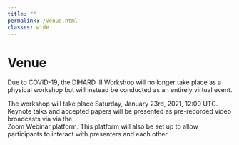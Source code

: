 ```yaml
---
title: ""
permalink: /venue.html
classes: wide
---
```


# Venue
Due to COVID-19, the DIHARD III Workshop will no longer take place as a
physical workshop but will instead be conducted as an entirely virtual event.

The workshop will take place Saturday, January 23rd, 2021, 12:00 UTC. Keynote talks and
accepted papers will be presented as pre-recorded video broadcasts via via the  
Zoom Webinar platform. This platform will also be set up to allow participants to
interact with presenters and each other.
